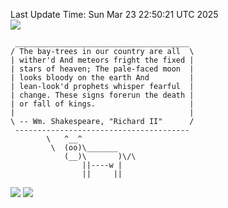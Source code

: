 Last Update Time: 
Sun Mar 23 22:50:21 UTC 2025
<br>![](https://img.shields.io/badge/%E5%A4%A7%E5%AE%B6-%E5%AE%89%E5%AE%89-green)<br>
```
 _______________________________________
/ The bay-trees in our country are all  \
| wither'd And meteors fright the fixed |
| stars of heaven; The pale-faced moon  |
| looks bloody on the earth And         |
| lean-look'd prophets whisper fearful  |
| change. These signs forerun the death |
| or fall of kings.                     |
|                                       |
\ -- Wm. Shakespeare, "Richard II"      /
 ---------------------------------------
        \   ^__^
         \  (oo)\_______
            (__)\       )\/\
                ||----w |
                ||     ||
```
![](https://github-readme-stats.vercel.app/api?username=chenlitw)
![](https://github-readme-stats.vercel.app/api/top-langs/?username=chenlitw)
